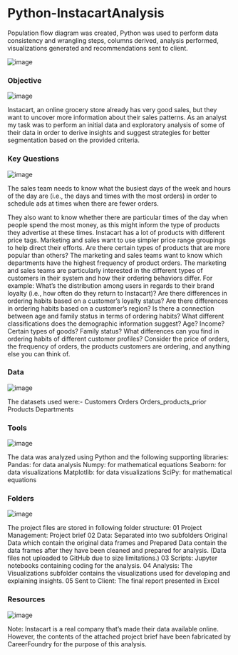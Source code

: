 # Python-InstacartAnalysis
Population flow diagram was created, Python was used to perform data consistency and wrangling steps, columns derived, analysis performed, visualizations generated and recommendations sent to client.

![image](https://github.com/NegarNikeghbali/Python-InstacartAnalysis/assets/169043785/cec930fd-2540-4c8e-b8ad-6dd01444ca75)


### Objective
![image](https://github.com/NegarNikeghbali/Python-InstacartAnalysis/assets/169043785/80648883-1530-4713-9750-4ae792049683)


Instacart, an online grocery store already has very good sales, but they want to uncover more information about their sales patterns. As an analyst my task was to perform an initial data and exploratory analysis of some of their data in order to derive insights and suggest strategies for better segmentation based on the provided criteria.

### Key Questions
![image](https://github.com/NegarNikeghbali/Python-InstacartAnalysis/assets/169043785/80648883-1530-4713-9750-4ae792049683)

The sales team needs to know what the busiest days of the week and hours of the day are (i.e., the days and times with the most orders) in order to schedule ads at times when there are fewer orders.

They also want to know whether there are particular times of the day when people spend the most money, as this might inform the type of products they advertise at these times. Instacart has a lot of products with different price tags. Marketing and sales want to use simpler price range groupings to help direct their efforts. Are there certain types of products that are more popular than others? The marketing and sales teams want to know which departments have the highest frequency of product orders. The marketing and sales teams are particularly interested in the different types of customers in their system and how their ordering behaviors differ. For example: What’s the distribution among users in regards to their brand loyalty (i.e., how often do they return to Instacart)? Are there differences in ordering habits based on a customer’s loyalty status? Are there differences in ordering habits based on a customer’s region? Is there a connection between age and family status in terms of ordering habits? What different classifications does the demographic information suggest? Age? Income? Certain types of goods? Family status? What differences can you find in ordering habits of different customer profiles? Consider the price of orders, the frequency of orders, the products customers are ordering, and anything else you can think of.

### Data
![image](https://github.com/NegarNikeghbali/Python-InstacartAnalysis/assets/169043785/80648883-1530-4713-9750-4ae792049683)

The datasets used were:- Customers Orders Orders_products_prior Products Departments

### Tools
![image](https://github.com/NegarNikeghbali/Python-InstacartAnalysis/assets/169043785/80648883-1530-4713-9750-4ae792049683)

The data was analyzed using Python and the following supporting libraries: Pandas: for data analysis Numpy: for mathematical equations Seaborn: for data visualizations Matplotlib: for data visualizations SciPy: for mathematical equations

### Folders
![image](https://github.com/NegarNikeghbali/Python-InstacartAnalysis/assets/169043785/80648883-1530-4713-9750-4ae792049683)

The project files are stored in following folder structure: 01 Project Management: Project brief 02 Data: Separated into two subfolders Original Data which contain the original data frames and Prepared Data contain the data frames after they have been cleaned and prepared for analysis. (Data files not uploaded to GitHub due to size limitations.) 03 Scripts: Jupyter notebooks containing coding for the analysis. 04 Analysis: The Visualizations subfolder contains the visualizations used for developing and explaining insights. 05 Sent to Client: The final report presented in Excel

### Resources
![image](https://github.com/NegarNikeghbali/Python-InstacartAnalysis/assets/169043785/80648883-1530-4713-9750-4ae792049683)

Note: Instacart is a real company that’s made their data available online. However, the contents of the attached project brief have been fabricated by CareerFoundry for the purpose of this analysis.
